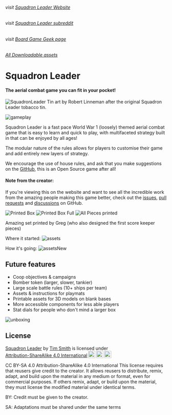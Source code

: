 ###### visit [Squadron Leader Website](https://squadronleader.netlify.app)

###### visit [Squadron Leader subreddit](https://www.reddit.com/r/SquadronLeader/)

###### visit [Board Game Geek page](https://boardgamegeek.com/boardgame/362713/squadron-leader)

###### [All Downloadable assets](https://github.com/Wollivan/SquadronLeader/tree/main/PrintingAssets)

# Squadron Leader

#### The aerial combat game you can fit in your pocket!

![SquadronLeader](https://user-images.githubusercontent.com/91621088/168493767-c1d63822-c580-4a32-9528-802238ef4220.png)
Tin art by Robert Linneman after the original Squadron Leader tobacco tin.

![gameplay](https://user-images.githubusercontent.com/91621088/166423402-8616cf0d-327b-4b30-899a-ac93b54038e1.jpg)

Squadron Leader is a fast pace World War 1 (loosely) themed aerial combat game that is easy to learn and quick to play, with multifaceted strategy built in that can be enjoyed by all ages!

The modular nature of the rules allows for players to customise their game and add entirely new layers of strategy.

We encourage the use of house rules, and ask that you make suggestions on the <a href="https://github.com/Wollivan/SquadronLeader" target="_blank">GitHub</a>, this is an Open Source game after all!

#### Note from the creator:

If you're viewing this on the website and want to see all the incredible work from the amazing people making this game better, check out the <a href="https://github.com/Wollivan/SquadronLeader/issues?q=is%3Aissue" target="_blank">issues</a>, <a href="https://github.com/Wollivan/SquadronLeader/pulls?q=is%3Apr" target="_blank">pull requests</a> and <a href="https://github.com/Wollivan/SquadronLeader/discussions" target="_blank">discussions</a> on GitHub.

![Printed Box](https://user-images.githubusercontent.com/91621088/169612233-e8880bba-e824-4f66-98ce-2126f780c2cf.jpeg)
![Printed Box Full](https://user-images.githubusercontent.com/91621088/169612239-ede93c1b-ddd3-401f-8a6f-48d78336ffac.jpeg)
![All Pieces printed](https://user-images.githubusercontent.com/91621088/169612247-01b5856a-db04-4191-a7e8-98d2e06612be.jpeg)

Amazing set printed by Greg (who also designed the first score keeper pieces)

Where it started:
![assets](https://user-images.githubusercontent.com/91621088/167314934-d9db01ea-04d0-4fb6-ba31-9ec6d6091408.png)

How it's going:
![assetsNew](https://user-images.githubusercontent.com/91621088/210150646-a45c4ba9-c6b3-45c0-9648-0ddf359317c1.png)

## Future features

- Coop objectives & campaigns
- Bomber token (larger, slower, tankier)
- Large scale battle rules (10+ ships per team)
- Assets & instructions for playmats
- Printable assets for 3D models on blank bases
- More accessible components for less able players
- Stat dials for people who don't mind a larger box

![unboxing](https://user-images.githubusercontent.com/91621088/166423538-75aa8dad-f195-4c8b-bbf7-f540c0126dec.gif)

## License

<p xmlns:cc="http://creativecommons.org/ns#" xmlns:dct="http://purl.org/dc/terms/">
<a property="dct:title" rel="cc:attributionURL" href="https://github.com/Wollivan/SquadronLeader">Squadron Leader</a> by <a rel="cc:attributionURL dct:creator" property="cc:attributionName" href="https://github.com/Wollivan">Tim Smith</a> is licensed under <a href="http://creativecommons.org/licenses/by-sa/4.0/?ref=chooser-v1" target="_blank" rel="license noopener noreferrer" style="display:inline-block;">Attribution-ShareAlike 4.0 International<img class="license-image" style="height:22px!important;margin-left:3px;vertical-align:text-bottom;" src="https://mirrors.creativecommons.org/presskit/icons/cc.svg?ref=chooser-v1"><img class="license-image" style="height:22px!important;margin-left:3px;vertical-align:text-bottom;" src="https://mirrors.creativecommons.org/presskit/icons/by.svg?ref=chooser-v1"><img class="license-image" style="height:22px!important;margin-left:3px;vertical-align:text-bottom;" src="https://mirrors.creativecommons.org/presskit/icons/sa.svg?ref=chooser-v1"></a></p>

CC BY-SA 4.0
Attribution-ShareAlike 4.0 International
This license requires that reusers give credit to the creator. It allows reusers to distribute, remix, adapt, and build upon the material in any medium or format, even for commercial purposes. If others remix, adapt, or build upon the material, they must license the modified material under identical terms.

BY: Credit must be given to the creator.

SA: Adaptations must be shared under the same terms
